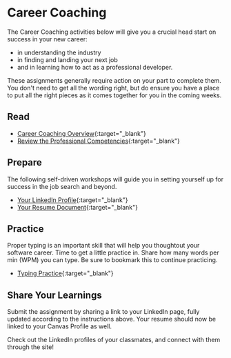 # Career Coaching

The Career Coaching activities below will give you a crucial head start on success in your new career:

- in understanding the industry
- in finding and landing your next job
- and in learning how to act as a professional developer.

These assignments generally require action on your part to complete them. You don't need to get all the wording right, but do ensure you have a place to put all the right pieces as it comes together for you in the coming weeks.

## Read

- [Career Coaching Overview](https://codefellows.github.io/common_curriculum/career_coaching/){:target="_blank"}
- [Review the Professional Competencies](https://codefellows.github.io/common_curriculum/career_coaching/common/professional-competencies){:target="_blank"}

## Prepare

The following self-driven workshops will guide you in setting yourself up for success in the job search and beyond.

- [Your LinkedIn Profile](https://codefellows.github.io/common_curriculum/career_coaching/201/prepare-your-linkedin){:target="_blank"}
- [Your Resume Document](https://codefellows.github.io/common_curriculum/career_coaching/102/prepare-your-resume){:target="_blank"}

## Practice

Proper typing is an important skill that will help you thoughtout your software career. Time to get a little practice in. Share how many words per min (WPM) you can type. Be sure to bookmark this to continue practicing.

- [Typing Practice](https://www.keybr.com/){:target="_blank"}

## Share Your Learnings

Submit the assignment by sharing a link to your LinkedIn page, fully updated according to the instructions above. Your resume should now be linked to your Canvas Profile as well.

Check out the LinkedIn profiles of your classmates, and connect with them through the site!
